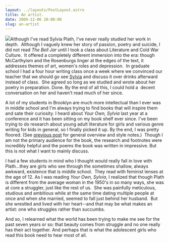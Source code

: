```yaml
---
layout: ../layouts/PostLayout.astro
title: An artist.
date: 2009-12-06 20:00:00
slug: an-artist
---
```


[![](http://www.ala.org/ala/mgrps/divs/yalsa/booklistsawards/printzaward/sylvia_web.jpg)](http://www.ala.org/ala/mgrps/divs/yalsa/booklistsawards/printzaward/sylvia_web.jpg)Although I've read Sylvia Plath, I've never really studied her work in depth.  Although I vaguely knew her story of passion, poetry and suicide, I did not read _The Bell Jar_ until I took a class about Literature and Cold War Culture.  It offered a completely different immersion into the era: though McCarthyism and the Rosenburgs linger at the edges of the text, it addresses themes of art, women's roles and depression.  In graduate school I had a four hour writing class once a week where we convinced our teacher that we should go see [Sylvia](http://www.youtube.com/watch?v=rPK5dnE9CS4&feature=related) and discuss it over drinks afterward instead of class.  She agreed so long as we studied and wrote about her poetry in preparation. Done. By the end of all this, I could hold a  decent conversation on her and haven't read much of her since.  
  
A lot of my students in Brooklyn are much more intellectual than I ever was in middle school and I'm always trying to find books that will inspire them and sate their curiosity. I heard about _Your Own, Sylvia_ last year at a conference and it has been sitting on my book shelf ever since. I've been trying to do research about young adult literature for girls and various genre writing for kids in general, so I finally picked it up. By the end, I was pretty floored. (See [previous post](http://akindoflibrary.blogspot.com/2009/12/inspired-to-teach-research-in-writing.html) for general overview and style notes.)  Though I am not the primary audience for the book, the research and footnotes were incredibly helpful and the poems the book was written in impressive. But this is not what I want to mainly discuss.  
  
I had a few students in mind who I thought would really fall in love with Plath...they are girls who see through the sometimes shallow, always awkward, existence that is middle school.  They read with feminist lenses at the age of 12. As I was reading _Your Own, Sylvia_, I realized that though Plath is different from the average woman in the 1950's in so many ways, she was at core a struggler, just like the rest of us.  She was painfully meticulous, studious and ambitious while at the same time dating multiple people at once and when she married, seemed to fall just behind her husband.  But she wrestled and lived with her heart--and that may be what makes an artist: one who struggles rather than succumbs.  
  
And so, I relearned what the world has been trying to make me see for the past seven years or so: that beauty comes from struggle and no one really has their act together. And perhaps that is what the adolescent girls who read this book need to hear most of all.